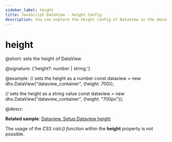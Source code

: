 ```yaml
---
sidebar_label: height
title: JavaScript DataView - height Config 
description: You can explore the height config of DataView in the documentation of the DHTMLX JavaScript UI library. Browse developer guides and API reference, try out code examples and live demos, and download a free 30-day evaluation version of DHTMLX Suite 7.
---
```


# height

@short: sets the height of DataView

@signature: {'height?: number | string;'}

@example:
// sets the height as a number
const dataview = new dhx.DataView("dataview_container", {height: 700});

// sets the height as a string value
const dataview = new dhx.DataView("dataview_container", {height: "700px"});

@descr:

**Related sample**: [Dataview. Setup Dataview height](https://snippet.dhtmlx.com/g1k2l4q0)

The usage of the *CSS calc() function* within the **height** property is not possible.

[comment]: # (@related: dataview/configuration.md#height-of-the-dataview)
